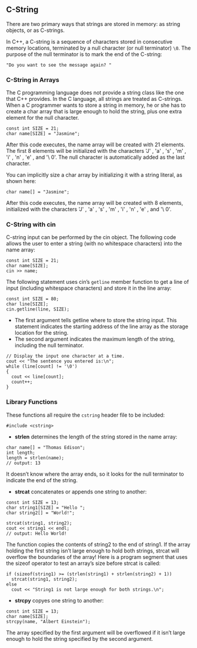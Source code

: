 ## C-String
There
are two primary ways that strings are stored in memory: as string objects, or as C-strings.

In C++, a C-string is a sequence of characters stored in consecutive memory
locations, terminated by a null character (or null terminator) `\0`. The purpose of 
the null terminator is to mark the end of the C-string:
```
"Do you want to see the message again? "
```

### C-String in Arrays
The C programming language does not provide a string class like the one that C++ provides.
In the C language, all strings are treated as C-strings.
When a C programmer wants to
store a string in memory, he or she has to create a char array that is large enough to hold
the string, plus one extra element for the null character.
```
const int SIZE = 21;
char name[SIZE] = "Jasmine";
```
After this code executes, the name array will be created with 21 elements. The first 8 elements
will be initialized with the characters 'J' , 'a' , 's' , 'm' , 'i' , 'n' , 'e' , and '\ 0'.
The null character is automatically added as the last character.

You can implicitly size a
char array by initializing it with a string literal, as shown here:
```
char name[] = "Jasmine";
```
After this code executes, the name array will be created with 8 elements, initialized with the
characters 'J' , 'a' , 's' , 'm' , 'i' , 'n' , 'e' , and '\ 0'.

### C-String with cin
C-string input can be performed by the cin object. The following code allows
the user to enter a string (with no whitespace characters) into the name array:
```
const int SIZE = 21;
char name[SIZE];
cin >> name;
```
The following statement uses cin’s `getline` member function to get a line of input (including
whitespace characters) and store it in the line array:
```
const int SIZE = 80;
char line[SIZE];
cin.getline(line, SIZE);
```
- The first argument tells getline where to store the string input. This statement indicates
the starting address of the line array as the storage location for the string. 
- The second argument indicates the maximum length of the string, including the null terminator.
```
// Display the input one character at a time.
cout << "The sentence you entered is:\n";
while (line[count] != '\0')
{
  cout << line[count];
  count++;
}
```
### Library Functions
These functions all require the `cstring` header file to be included:
```
#include <cstring>
```
- **strlen** determines the length of the string stored in the name array:
```
char name[] = "Thomas Edison";
int length;
length = strlen(name);
// output: 13
```
It doesn’t know where the array ends, so it looks for the null terminator to indicate the
end of the string.
- **strcat** concatenates or appends one string to another:
```
const int SIZE = 13;
char string1[SIZE] = "Hello ";
char string2[] = "World!";

strcat(string1, string2);
cout << string1 << endl;
// output: Hello World!
```
The function copies the contents of string2 to the end of string1.
If the array holding the first string isn’t large enough to hold both
strings, strcat will overflow the boundaries of the array!
Here is a program segment that uses the sizeof operator to test an array’s size before
strcat is called:
```
if (sizeof(string1) >= (strlen(string1) + strlen(string2) + 1))
  strcat(string1, string2);
else
  cout << "String1 is not large enough for both strings.\n";
```
- **strcpy** copyes one string to another:
```
const int SIZE = 13;
char name[SIZE];
strcpy(name, "Albert Einstein");
```
The array specified by the first argument will be overflowed if it isn’t large enough to hold
the string specified by the second argument.
